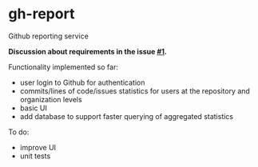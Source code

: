 # gh-report
Github reporting service

__Discussion about requirements in the issue [#1](https://github.com/Wiredcraft/gh-report/issues/1).__

Functionality implemented so far:
- user login to Github for authentication
- commits/lines of code/issues statistics for users at the repository and organization levels
- basic UI
- add database to support faster querying of aggregated statistics

To do:
- improve UI
- unit tests
